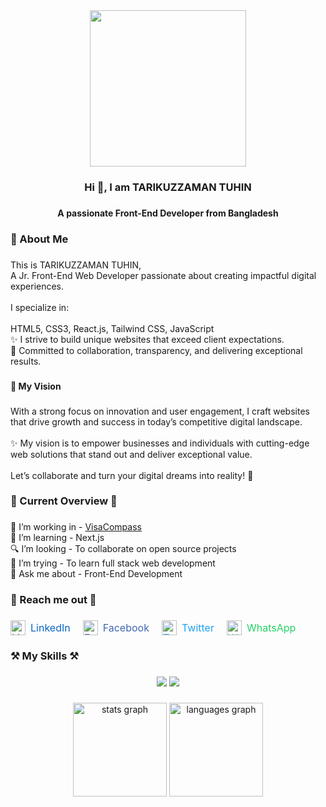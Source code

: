 <div align="center">
  <img height="250" src="https://i.ibb.co.com/v4KFhn5/Banner-Img.png"  />
</div>

###

<p align="left"></p>

###

<h3 align="center">Hi 👋, I am TARIKUZZAMAN TUHIN</h3>

###

<h4 align="center">A passionate Front-End Developer from Bangladesh</h4>

###

<h3 align="left">👋 About Me</h3>

###

<p align="left">This is TARIKUZZAMAN TUHIN,<br>A Jr. Front-End Web Developer passionate about creating impactful digital experiences.<br><br>I specialize in:<br><br>HTML5, CSS3, React.js, Tailwind CSS, JavaScript<br>✨ I strive to build unique websites that exceed client expectations.<br>🤝 Committed to collaboration, transparency, and delivering exceptional results.</p>

###

<div align="left">
</div>

###

<h4 align="left">🌟 My Vision</h4>

###

<p align="left">With a strong focus on innovation and user engagement, I craft websites that drive growth and success in today’s competitive digital landscape.<br><br>✨ My vision is to empower businesses and individuals with cutting-edge web solutions that stand out and deliver exceptional value.<br><br>Let’s collaborate and turn your digital dreams into reality! 🚀</p>

###

<div align="left">
</div>

###

<h3 align="left">🚀 Current Overview 🚀</h3>

###

<p align="left">
  🔭 I’m working in - <a href="https://visa-compass-pass-auth.web.app/" target="_blank">VisaCompass</a><br>
  🌱 I’m learning - Next.js<br>
  🔍 I’m looking - To collaborate on open source projects<br>
  🏃 I’m trying - To learn full stack web development<br>
  💬 Ask me about - Front-End Development
</p>


###

<h3 align="left">📨 Reach me out 📨</h3>

###

<div align="left" style="display: flex; gap: 20px; align-items: center; font-size: 16px;">
  <a href="https://www.linkedin.com/in/tarikuzzaman-tuhin-29a53132b/" target="_blank" style="display: flex; align-items: center; text-decoration: none; color: #0A66C2;">
    <img src="https://raw.githubusercontent.com/maurodesouza/profile-readme-generator/master/src/assets/icons/social/linkedin/default.svg" width="24" height="24" alt="LinkedIn" />
    <span style="margin-left: 8px;">LinkedIn</span>
  </a>
  <a href="https://www.facebook.com/profile.php?id=100069936865122" target="_blank" style="display: flex; align-items: center; text-decoration: none; color: #4267B2;">
    <img src="https://raw.githubusercontent.com/maurodesouza/profile-readme-generator/master/src/assets/icons/social/facebook/default.svg" width="24" height="24" alt="Facebook" />
    <span style="margin-left: 8px;">Facebook</span>
  </a>
  <a href="https://x.com/Tarikuzzaman98" target="_blank" style="display: flex; align-items: center; text-decoration: none; color: #1DA1F2;">
    <img src="https://raw.githubusercontent.com/maurodesouza/profile-readme-generator/master/src/assets/icons/social/twitter/default.svg" width="24" height="24" alt="Twitter" />
    <span style="margin-left: 8px;">Twitter</span>
  </a>
  <a href="https://wa.me/+8801865966225" target="_blank" style="display: flex; align-items: center; text-decoration: none; color: #25D366;">
    <img src="https://raw.githubusercontent.com/maurodesouza/profile-readme-generator/master/src/assets/icons/social/whatsapp/default.svg" width="24" height="24" alt="WhatsApp" />
    <span style="margin-left: 8px;">WhatsApp</span>
  </a>
</div>


###

<h3 align="left">⚒️ My Skills ⚒️</h3>

###

 <div align="center">
    <img src="https://skillicons.dev/icons?i=html,css,tailwind,bootstrap,materialui,javascript,react,nextjs,redux,express,nodejs,firebase,mongodb" />
    <img src="https://skillicons.dev/icons?i=github,vscode,figma,git" /><br>
</div>

###

<div align="center">
  <img src="https://github-readme-stats.vercel.app/api?username=Tarikuzzaman12&hide_title=false&hide_rank=false&show_icons=true&include_all_commits=true&count_private=true&disable_animations=false&theme=dracula&locale=en&hide_border=false&order=1" height="150" alt="stats graph"  />
  <img src="https://github-readme-stats.vercel.app/api/top-langs?username=Tarikuzzaman12&locale=en&hide_title=false&layout=compact&card_width=320&langs_count=5&theme=dracula&hide_border=false&order=2" height="150" alt="languages graph"  />
</div>


